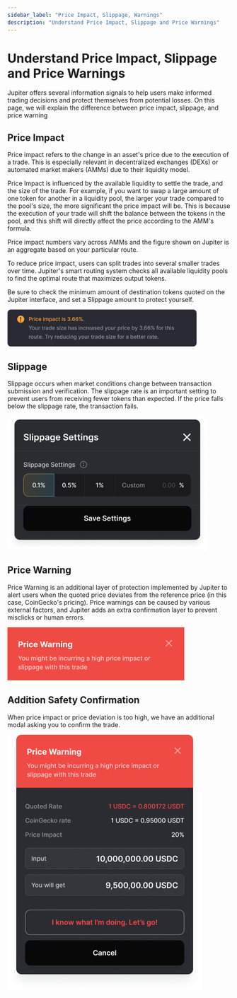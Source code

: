 ```yaml
---
sidebar_label: "Price Impact, Slippage, Warnings"
description: "Understand Price Impact, Slippage and Price Warnings"
---
```


# Understand Price Impact, Slippage and Price Warnings

Jupiter offers several information signals to help users make informed trading decisions and protect themselves from potential losses. On this page, we will explain the difference between price impact, slippage, and price warning

## Price Impact

Price impact refers to the change in an asset's price due to the execution of a trade. This is especially relevant in decentralized exchanges (DEXs) or automated market makers (AMMs) due to their liquidity model.

Price Impact is influenced by the available liquidity to settle the trade, and the size of the trade. For example, if you want to swap a large amount of one token for another in a liquidity pool, the larger your trade compared to the pool's size, the more significant the price impact will be. This is because the execution of your trade will shift the balance between the tokens in the pool, and this shift will directly affect the price according to the AMM's formula. 

Price impact numbers vary across AMMs and the figure shown on Jupiter is an aggregate based on your particular route. 

To reduce price impact, users can split trades into several smaller trades over time. Jupiter's smart routing system checks all available liquidity pools to find the optimal route that maximizes output tokens.

Be sure to check the minimum amount of destination tokens quoted on the Jupiter interface, and set a Slippage amount to protect yourself.

![Price Impact](../img/price-impact.png)

## Slippage

Slippage occurs when market conditions change between transaction submission and verification. The slippage rate is an important setting to prevent users from receiving fewer tokens than expected. If the price falls below the slippage rate, the transaction fails.

![Slippage](../img/slippage-setting.png)

## Price Warning

Price Warning is an additional layer of protection implemented by Jupiter to alert users when the quoted price deviates from the reference price (in this case, CoinGecko's pricing). Price warnings can be caused by various external factors, and Jupiter adds an extra confirmation layer to prevent misclicks or human errors.

![Price Warning](../img/price-warning.png)

## Addition Safety Confirmation

When price impact or price deviation is too high, we have an additional modal asking you to confirm the trade.

![Safety Modal](../img/safety-modal.png)